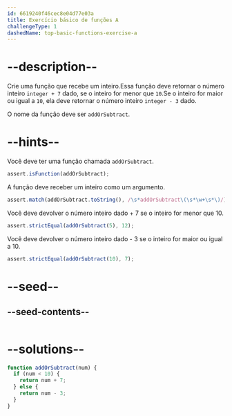 ```yaml
---
id: 6619240f46cec8e04d77e03a
title: Exercício básico de funções A 
challengeType: 1
dashedName: top-basic-functions-exercise-a
---
```


# --description--

Crie uma função que recebe um inteiro.Essa função deve retornar o número inteiro `integer + 7` dado, se o inteiro for menor que `10`.Se o inteiro for maior ou igual a `10`, ela deve retornar o número inteiro `integer - 3` dado.

O nome da função deve ser `addOrSubtract`.

# --hints--

Você deve ter uma função chamada `addOrSubtract`.

```js
assert.isFunction(addOrSubtract);
```

A função deve receber um inteiro como um argumento.

```js
assert.match(addOrSubtract.toString(), /\s*addOrSubtract\(\s*\w+\s*\)/);
```

Você deve devolver o número inteiro dado + 7 se o inteiro for menor que 10.

```js
assert.strictEqual(addOrSubtract(5), 12);
```

Você deve devolver o número inteiro dado - 3 se o inteiro for maior ou igual a 10.

```js
assert.strictEqual(addOrSubtract(10), 7);
```




# --seed--

## --seed-contents--

```js

```

# --solutions--

```js
function addOrSubtract(num) {
  if (num < 10) {
    return num + 7;
  } else {
    return num - 3;
  }
}
```
